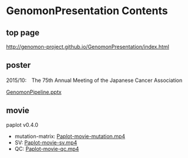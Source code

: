 # GenomonPresentation Contents

## top page

http://genomon-project.github.io/GenomonPresentation/index.html

## poster

2015/10:　The 75th Annual Meeting of the Japanese Cancer Association

[GenomonPipeline.pptx](http://genomon-project.github.io/GenomonPresentation/GenomonPipeline.pptx)

## movie

paplot v0.4.0

 - mutation-matrix: 	[Paplot-movie-mutation.mp4](http://genomon-project.github.io/GenomonPresentation/paplot/Paplot-movie-mutation.mp4)
 - SV: 	[Paplot-movie-sv.mp4](http://genomon-project.github.io/GenomonPresentation/paplot/Paplot-movie-sv.mp4)
 - QC: 	[Paplot-movie-qc.mp4](http://genomon-project.github.io/GenomonPresentation/paplot/Paplot-movie-qc.mp4)

